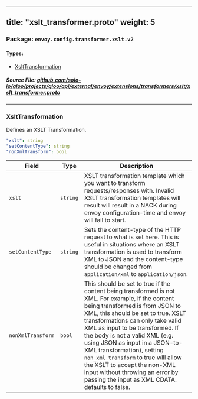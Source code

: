 
---
title: "xslt_transformer.proto"
weight: 5
---

<!-- Code generated by solo-kit. DO NOT EDIT. -->


### Package: `envoy.config.transformer.xslt.v2` 
#### Types:


- [XsltTransformation](#xslttransformation)
  



##### Source File: [github.com/solo-io/gloo/projects/gloo/api/external/envoy/extensions/transformers/xslt/xslt_transformer.proto](https://github.com/solo-io/gloo/blob/master/projects/gloo/api/external/envoy/extensions/transformers/xslt/xslt_transformer.proto)





---
### XsltTransformation

 
Defines an XSLT Transformation.

```yaml
"xslt": string
"setContentType": string
"nonXmlTransform": bool

```

| Field | Type | Description |
| ----- | ---- | ----------- | 
| `xslt` | `string` | XSLT transformation template which you want to transform requests/responses with. Invalid XSLT transformation templates will result will result in a NACK during envoy configuration-time and envoy will fail to start. |
| `setContentType` | `string` | Sets the content-type of the HTTP request to what is set here. This is useful in situations where an XSLT transformation is used to transform XML to JSON and the content-type should be changed from `application/xml` to `application/json`. |
| `nonXmlTransform` | `bool` | This should be set to true if the content being transformed is not XML. For example, if the content being transformed is from JSON to XML, this should be set to true. XSLT transformations can only take valid XML as input to be transformed. If the body is not a valid XML (e.g. using JSON as input in a JSON-to-XML transformation), setting `non_xml_transform` to true will allow the XSLT to accept the non-XML input without throwing an error by passing the input as XML CDATA. defaults to false. |





<!-- Start of HubSpot Embed Code -->
<script type="text/javascript" id="hs-script-loader" async defer src="//js.hs-scripts.com/5130874.js"></script>
<!-- End of HubSpot Embed Code -->
